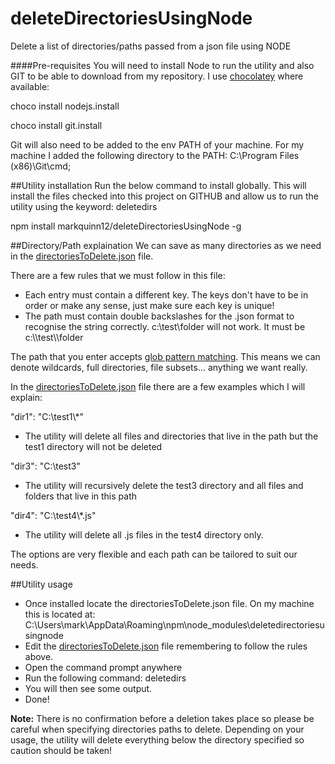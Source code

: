 # deleteDirectoriesUsingNode
Delete a list of directories/paths passed from a json file using NODE

####Pre-requisites
You will need to install Node to run the utility and also GIT to be able to download from my repository. I use [chocolatey](https://chocolatey.org/) where available:

choco install nodejs.install

choco install git.install

Git will also need to be added to the env PATH of your machine. For my machine I added the following directory to the PATH:
C:\Program Files (x86)\Git\cmd;

##Utility installation
Run the below command to install globally. This will install the files checked into this project on GITHUB and allow us to run the utility using the keyword: deletedirs

npm install markquinn12/deleteDirectoriesUsingNode -g

##Directory/Path explaination
We can save as many directories as we need in the [directoriesToDelete.json](directoriesToDelete.json) file. 

There are a few rules that we must follow in this file:
- Each entry must contain a different key. The keys don't have to be in order or make any sense, just make sure each key is unique!
- The path must contain double backslashes for the .json format to recognise the string correctly. c:\test\folder will not work. It must be c:\\\test\\\folder

The path that you enter accepts [glob pattern matching](https://github.com/isaacs/node-glob). This means we can denote wildcards, full directories, file subsets... anything we want really. 

In the [directoriesToDelete.json](directoriesToDelete.json) file there are a few examples which I will explain:

"dir1": "C:\\test1\\*"
- The utility will delete all files and directories that live in the path but the test1 directory will not be deleted

"dir3": "C:\\test3"
- The utility will recursively delete the test3 directory and all files and folders that live in this path

"dir4": "C:\\test4\\*.js"
- The utility will delete all .js files in the test4 directory only.

The options are very flexible and each path can be tailored to suit our needs.

##Utility usage
- Once installed locate the directoriesToDelete.json file. On my machine this is located at: C:\Users\mark\AppData\Roaming\npm\node_modules\deletedirectoriesusingnode
- Edit the [directoriesToDelete.json](directoriesToDelete.json) file remembering to follow the rules above.
- Open the command prompt anywhere
- Run the following command: deletedirs
- You will then see some output.
- Done!

**Note:** There is no confirmation before a deletion takes place so please be careful when specifying directories paths to delete. Depending on your usage, the utility will delete everything below the directory specified so caution should be taken!

